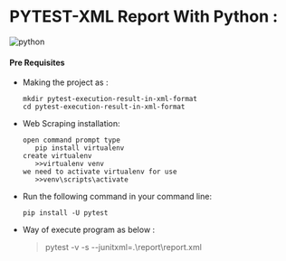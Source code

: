 # PYTEST-XML Report With Python :

![python](https://img.shields.io/badge/Made%20with-Python-1f425f.svg)

#### Pre Requisites

  - Making the project as :
    ```
    mkdir pytest-execution-result-in-xml-format
	cd pytest-execution-result-in-xml-format
    ```
  - Web Scraping installation:
     ```
     open command prompt type 
        pip install virtualenv
     create virtualenv
    	>>virtualenv venv
     we need to activate virtualenv for use
    	>>venv\scripts\activate
    ```
  - Run the following command in your command line:
    ```
    pip install -U pytest
    ```
  - Way of execute program as below :
     >pytest -v -s --junitxml=.\report\report.xml
   